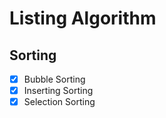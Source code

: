 # Listing Algorithm

## Sorting

- [x] Bubble Sorting
- [x] Inserting Sorting
- [x] Selection Sorting

